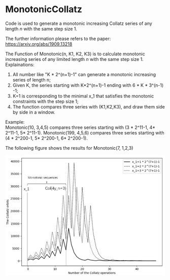 # MonotonicCollatz
Code  is used to generate a monotonic increasing Collatz series of any length $n$ with the same step size 1.

The further information please refers to the paper:
  https://arxiv.org/abs/1909.13218

The Function of Monotonic(n, K1, K2, K3) is to calculate monotonic increasing series of any limited length $n$ with the same step size 1.
   Explainations:         
   1) All number like "K * 2^(n+1)-1" can generate a monotonic increasing series of length n;
   2) Given K, the series starting with  K*2^(n+1)-1 ending with 6 * K * 3^(n-1) -1;
   3) K=1 is corresponding to the minimal x_1 that satisfies the monotonic constraints with the step size 1;
   4) The function compares three series with (K1,K2,K3), and draw them side by side in a window.
      
   Example:  
      Monotonic(10,  3,4,5) compares three series starting with (3 * 2^11-1, 4* 2^11-1, 5* 2^11-1).
      Monotonic(199, 4,5,6) compares three series starting with (4 * 2^200-1, 5* 2^200-1, 6* 2^200-1).
      
  The following figure shows the results for Monotonic(7, 1,2,3)    
  

  
 ![image](https://github.com/lilj999/MonotonicCollatz/blob/master/sim_incr7.jpg)
